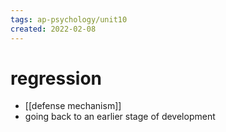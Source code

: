 ```yaml
---
tags: ap-psychology/unit10 
created: 2022-02-08
---
```


# regression

- [[defense mechanism]]
- going back to an earlier stage of development 
